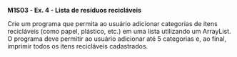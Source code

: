 **M1S03 - Ex. 4 - Lista de resíduos recicláveis**

Crie um programa que permita ao usuário adicionar categorias de itens recicláveis (como papel, plástico, etc.) em uma lista utilizando um ArrayList. O programa deve permitir ao usuário adicionar até 5 categorias e, ao final, imprimir todos os itens recicláveis cadastrados.